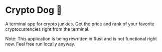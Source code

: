 # Crypto Dog 🐶
A terminal app for crypto junkies.
Get the price and rank of your favorite cryptocurrencies right from the terminal. 

Note: 
This application is being rewritten in Rust and is not functional right now. Feel free run locally anyway.
